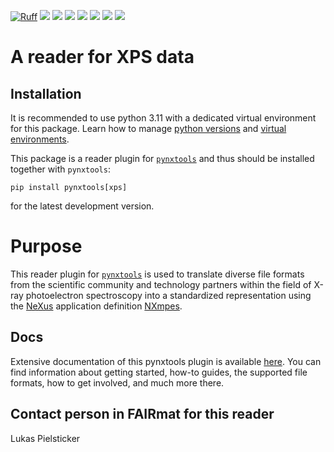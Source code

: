 [![Ruff](https://img.shields.io/endpoint?url=https://raw.githubusercontent.com/astral-sh/ruff/main/assets/badge/v2.json)](https://github.com/astral-sh/ruff)
![](https://github.com/FAIRmat-NFDI/pynxtools-xps/actions/workflows/pytest.yml/badge.svg)
![](https://github.com/FAIRmat-NFDI/pynxtools-xps/actions/workflows/pylint.yml/badge.svg)
![](https://github.com/FAIRmat-NFDI/pynxtools-xps/actions/workflows/publish.yml/badge.svg)
![](https://img.shields.io/pypi/pyversions/pynxtools-xps)
![](https://img.shields.io/pypi/l/pynxtools-xps)
![](https://img.shields.io/pypi/v/pynxtools-xps)
![](https://coveralls.io/repos/github/FAIRmat-NFDI/pynxtools_xps/badge.svg?branch=main)

# A reader for XPS data

## Installation

It is recommended to use python 3.11 with a dedicated virtual environment for this package.
Learn how to manage [python versions](https://github.com/pyenv/pyenv) and
[virtual environments](https://realpython.com/python-virtual-environments-a-primer/).

This package is a reader plugin for [`pynxtools`](https://github.com/FAIRmat-NFDI/pynxtools) and thus should be installed together with `pynxtools`:


```shell
pip install pynxtools[xps]
```

for the latest development version.


# Purpose
This reader plugin for [`pynxtools`](https://github.com/FAIRmat-NFDI/pynxtools) is used to translate diverse file formats from the scientific community and technology partners
within the field of X-ray photoelectron spectroscopy into a standardized representation using the
[NeXus](https://www.nexusformat.org/) application definition [NXmpes](https://fairmat-nfdi.github.io/nexus_definitions/classes/contributed_definitions/NXmpes.html#nxmpes).

## Docs
Extensive documentation of this pynxtools plugin is available [here](https://fairmat-nfdi.github.io/pynxtools-xps/). You can find information about getting started, how-to guides, the supported file formats, how to get involved, and much more there.

## Contact person in FAIRmat for this reader
Lukas Pielsticker